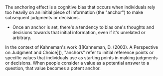 The anchoring effect is a cognitive bias that occurs when individuals rely too heavily on an initial piece of information (the "anchor") to make subsequent judgments or decisions. 
- Once an anchor is set, there's a tendency to bias one's thoughts and decisions towards that initial information, even if it's unrelated or arbitrary.

In the context of Kahneman's work ([[Kahneman, D. (2003). A Perspective on Judgment and Choice]]), "anchors" refer to initial reference points or specific values that individuals use as starting points in making judgments or decisions. When people consider a value as a potential answer to a question, that value becomes a potent anchor.